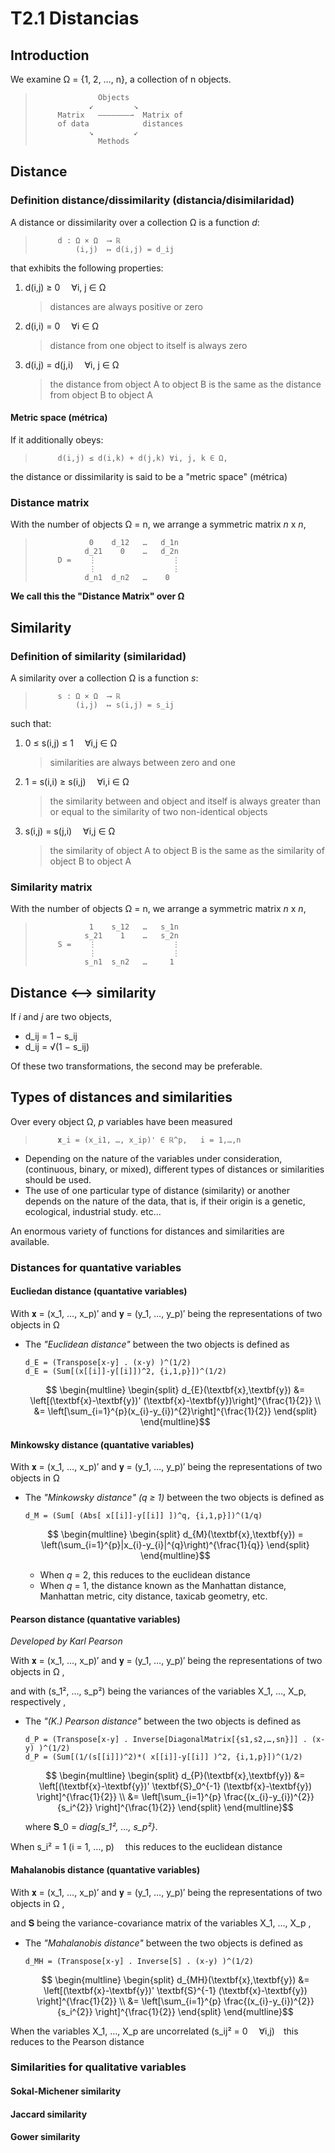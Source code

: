 # T2.1 Distancias

## Introduction

We examine Ω = {1, 2, …, n}, a collection of n objects.

>                   Objects
>                 ↙         ↘
>          Matrix   ———————⇀  Matrix of  
>          of data            distances
>                 ↘         ↙
>                   Methods

## Distance

### Definition distance/dissimilarity (distancia/disimilaridad)

A distance or dissimilarity over a collection Ω is a function _d_:

>          d : Ω × Ω  ⟶ ℝ
>              (i,j)  ↦ d(i,j) = d_ij

that exhibits the following properties:
  1. d(i,j) ≥ 0  ∀i, j ∈ Ω 
       > distances are always positive or zero
  2. d(i,i) = 0  ∀i ∈ Ω 
       > distance from one object to itself is always zero
  3. d(i,j) = d(j,i)  ∀i, j ∈ Ω 
       > the distance from object A to object B is the same as
       > the distance from  object B to object A 

#### Metric space (métrica)

If it additionally obeys:
>          d(i,j) ≤ d(i,k) + d(j,k) ∀i, j, k ∈ Ω,
the distance or dissimilarity is said to be a "metric space" (métrica)

### Distance matrix

With the number of objects Ω = n, we arrange a symmetric matrix _n_ x _n_,

>                 0    d_12   …   d_1n 
>                d_21    0    …   d_2n 
>          D =    ⋮                 ⋮
>                 ⋮                 ⋮
>                d_n1  d_n2   …    0

**We call this the "Distance Matrix" over Ω**

## Similarity

### Definition of similarity (similaridad)

A similarity over a collection Ω is a function _s_:

>          s : Ω × Ω  ⟶ ℝ
>              (i,j)  ↦ s(i,j) = s_ij

such that:
  1. 0 ≤ s(i,j) ≤ 1  ∀i,j ∈ Ω 
       > similarities are always between zero and one
  2. 1 = s(i,i) ≥ s(i,j)  ∀i,i ∈ Ω 
       > the similarity between and object and itself is always greater
       > than or equal to the similarity of two non-identical objects
  3. s(i,j) = s(j,i)  ∀i,j ∈ Ω 
       > the similarity of object A to object B is the same as
       > the similarity of object B to object A 

### Similarity matrix

With the number of objects Ω = n, we arrange a symmetric matrix _n_ x _n_,

>                 1    s_12   …   s_1n 
>                s_21    1    …   s_2n 
>          S =    ⋮                 ⋮
>                 ⋮                 ⋮
>                s_n1  s_n2   …     1

## Distance ⟷ similarity

If _i_ and _j_ are two objects,

* d_ij = 1 − s_ij
* d_ij = √(1 − s_ij)

Of these two transformations, the second may be preferable.

## Types of distances and similarities

Over every object Ω, _p_ variables have been measured

>          𝐱_i = (x_i1, …, x_ip)' ∈ ℝ^p,   i = 1,…,n

* Depending on the nature of the variables under consideration,
  (continuous, binary, or mixed), different types of distances
  or similarities should be used.
* The use of one particular type of distance (similarity) or
  another depends on the nature of the data, that is, if their
  origin is a genetic, ecological, industrial study. etc...

An enormous variety of functions for distances and similarities 
are available.

### Distances for quantative variables

#### Eucliedan distance (quantative variables)

With 𝐱 = (x_1, …, x_p)′ and  𝐲 = (y_1, …, y_p)′ being the 
representations of two objects in Ω

* The _"Euclidean distance"_ between the two objects is defined as

  ```wolfram
  d_E = (Transpose[x-y] . (x-y) )^(1/2)
  d_E = (Sum[(x[[i]]-y[[i]])^2, {i,1,p}])^(1/2)
  ```
  ```math
    \begin{multline}
      \begin{split}
        d_{E}(\textbf{x},\textbf{y}) &= 
          \left[(\textbf{x}-\textbf{y})'
            (\textbf{x}-\textbf{y})\right]^{\frac{1}{2}} \\
                                     &= 
          \left[\sum_{i=1}^{p}(x_{i}-y_{i})^{2}\right]^{\frac{1}{2}}
      \end{split}
    \end{multline}
  ```

#### Minkowsky distance (quantative variables)

With 𝐱 = (x_1, …, x_p)′ and  𝐲 = (y_1, …, y_p)′ being the 
representations of two objects in Ω

* The _"Minkowsky distance"_ _(q ≥ 1)_ between the two objects
  is defined as

  ```wolfram
  d_M = (Sum[ (Abs[ x[[i]]-y[[i]] ])^q, {i,1,p}])^(1/q)
  ```
  ```math
    \begin{multline}
      \begin{split}
        d_{M}(\textbf{x},\textbf{y}) = 
          \left(\sum_{i=1}^{p}|x_{i}-y_{i}|^{q}\right)^{\frac{1}{q}}
      \end{split}
    \end{multline}
  ```
    - When _q_ = 2, this reduces to the euclidean distance
    - When _q_ = 1, the distance known as the Manhattan distance,
                    Manhattan metric, city distance, taxicab geometry, etc.
                    
#### Pearson distance (quantative variables)
 
_Developed by Karl Pearson_

With 𝐱 = (x_1, …, x_p)′ and  𝐲 = (y_1, …, y_p)′ being the 
representations of two objects in Ω ,

and with (s_1², …, s_p²) being the variances of the variables
X_1, …, X_p, respectively ,

* The _"(K.) Pearson distance"_ between the two objects
  is defined as
  
  ```wolfram
  d_P = (Transpose[x-y] . Inverse[DiagonalMatrix[{s1,s2,…,sn}]] . (x-y) )^(1/2)
  d_P = (Sum[(1/(s[[i]])^2)*( x[[i]]-y[[i]] )^2, {i,1,p}])^(1/2)
  ```
  ```math
    \begin{multline}
      \begin{split}
        d_{P}(\textbf{x},\textbf{y})
          &= 
          \left[(\textbf{x}-\textbf{y})'
            \textbf{S}_0^{-1}
            (\textbf{x}-\textbf{y})
          \right]^{\frac{1}{2}} \\
          &= 
          \left[\sum_{i=1}^{p}
            \frac{(x_{i}-y_{i})^{2}}
                 {s_i^{2}}
          \right]^{\frac{1}{2}}
      \end{split}
    \end{multline}
  ```
  where 𝐒_0 = _diag[s_1², …, s_p²}_.
  
When s_i² = 1 (i = 1, …, p)  this reduces to the euclidean distance

#### Mahalanobis distance (quantative variables)

With 𝐱 = (x_1, …, x_p)′ and  𝐲 = (y_1, …, y_p)′ being the 
representations of two objects in Ω ,

and 𝐒 being the variance-covariance matrix of the variables
X_1, …, X_p ,

* The _"Mahalanobis distance"_ between the two objects
  is defined as
  
  ```wolfram
  d_MH = (Transpose[x-y] . Inverse[S] . (x-y) )^(1/2)
  ```
  ```math
    \begin{multline}
      \begin{split}
        d_{MH}(\textbf{x},\textbf{y})
          &= 
          \left[(\textbf{x}-\textbf{y})'
            \textbf{S}^{-1}
            (\textbf{x}-\textbf{y})
          \right]^{\frac{1}{2}} \\
          &= 
          \left[\sum_{i=1}^{p}
            \frac{(x_{i}-y_{i})^{2}}
                 {s_i^{2}}
          \right]^{\frac{1}{2}}
      \end{split}
    \end{multline}
  ```

When the variables X_1, …, X_p are uncorrelated 
(s_ij² = 0  ∀i,j) this reduces to the Pearson distance

### Similarities for qualitative variables

#### Sokal-Michener similarity

#### Jaccard similarity

#### Gower similarity
